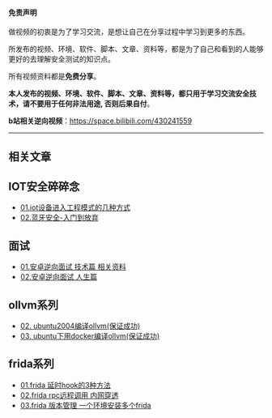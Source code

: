 #### 免责声明

做视频的初衷是为了学习交流，是想让自己在分享过程中学习到更多的东西。

所发布的视频、环境、软件、脚本、文章、资料等，都是为了自己和看到的人能够更好的去理解安全测试的知识点。

所有视频资料都是**免费分享**。

**本人发布的视频、环境、软件、脚本、文章、资料等，都只用于学习交流安全技术，请不要用于任何非法用途, 否则后果自付**。

**b站相关逆向视频**：<https://space.bilibili.com/430241559>

---
## 相关文章 

## IOT安全碎碎念

- [01.iot设备进入工程模式的几种方式](IOT/01/README.md)
- [02.蓝牙安全-入门到放弃](IOT/02/README.md)

## 面试
- [01.安卓逆向面试 技术篇 相关资料](Audition/)
- [02.安卓逆向面试 人生篇 ](Audition/02/README.md)

## ollvm系列
- [02. ubuntu2004编译ollvm(保证成功)](Ollvm/02/README.md)
- [03. ubuntu下用docker编译ollvm(保证成功)](Ollvm/03/README.md)

## frida系列

- [01.frida 延时hook的3种方法](Frida/01/README.md)
- [02.frida rpc远程调用 内网穿透](Frida/02/README.md)
- [03.frida 版本管理 一个环境安装多个frida](Frida/03/README.md)

